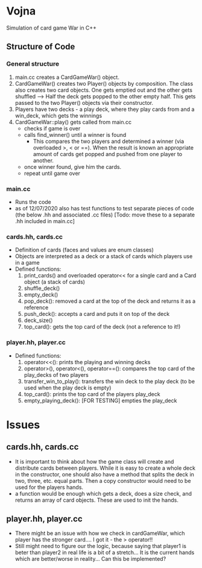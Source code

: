 # Vojna
Simulation of card game War in C++

## Structure of Code

### General structure
1. main.cc creates a CardGameWar() object.
2. CardGameWar() creates two Player() objects by composition.
   The class also creates two card objects. One gets emptied out
   and the other gets shuffled --> Half the deck gets popped to
   the other empty half. This gets passed to the two Player()
   objects via their constructor.
3. Players have two decks - a play deck, where they play cards from
   and a win_deck, which gets the winnings
4. CardGameWar::play() gets called from main.cc
   - checks if game is over
   - calls find_winner() until a winner is found 
     - This compares the two players and determined a winner
       (via overloaded >, < or ==). When the result is known
       an appropriate amount of cards get popped and pushed from
       one player to another.
   - once winner found, give him the cards.
   - repeat until game over 

### main.cc
- Runs the code
- as of 12/07/2020 also has test functions to test separate pieces of code
  (the below .hh and associated .cc files)
  [Todo: move these to a separate .hh included in main.cc]

### cards.hh, cards.cc
- Definition of cards (faces and values are enum classes)
- Objects are interpreted as a deck or a stack of cards which players use in a game
- Defined functions:
  1. print_cards() and overloaded operator<< for a single card and a Card object (a stack of cards)
  2. shuffle_deck()
  3. empty_deck()
  4. pop_deck(): removed a card at the top of the deck and returns it as a reference
  5. push_deck(): accepts a card and puts it on top of the deck
  6. deck_size()
  7. top_card(): gets the top card of the deck (not a reference to it!)

### player.hh, player.cc
- Defined functions:
  1. operator<<(): prints the playing and winning decks
  2. operator>(), operator<(), operator==():
     compares the top card of the play_decks of two players
  3. transfer_win_to_play(): transfers the win deck to the play deck
     (to be used when the play deck is empty)
  4. top_card(): prints the top card of the players play_deck
  5. empty_playing_deck(): [FOR TESTING] empties the play_deck
# Issues

## cards.hh, cards.cc

- It is important to think about how the game class will create and distribute cards between players. While it is easy to create a whole deck in the constructor, one should also have a method that splits the deck in two, three, etc. equal parts. Then a copy constructor would need to be used for the players hands. 
- a function would be enough which gets a deck, does a size check, and returns an array of card objects. These are used to init the hands. 

## player.hh, player.cc
- There might be an issue with how we check in cardGameWar, which player has the stronger card....
  I got it - the > operator!!
- Still might need to figure our the logic, because saying that player1 is beter than player2
  in real life is a bit of a stretch... It is the current hands which are better/worse in reality... Can this be implemented?


